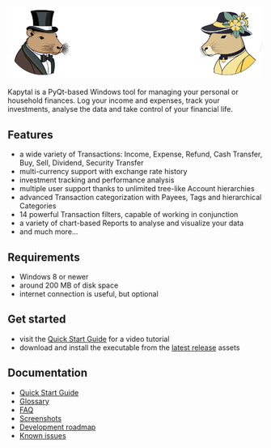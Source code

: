 ![image](./resources/images/welcome_dark_mode.png)

Kapytal is a PyQt-based Windows tool for managing your personal or household finances. Log your income and expenses, track your investments, analyse the data and take control of your financial life.

## Features

- a wide variety of Transactions: Income, Expense, Refund, Cash Transfer, Buy, Sell, Dividend, Security Transfer
- multi-currency support with exchange rate history
- investment tracking and performance analysis
- multiple user support thanks to unlimited tree-like Account hierarchies
- advanced Transaction categorization with Payees, Tags and hierarchical Categories
- 14 powerful Transaction filters, capable of working in conjunction
- a variety of chart-based Reports to analyse and visualize your data
- and much more...

## Requirements

- Windows 8 or newer
- around 200 MB of disk space
- internet connection is useful, but optional

## Get started

- visit the [Quick Start Guide](/docs/quick_start_guide) for a video tutorial
- download and install the executable from the [latest release](https://github.com/JakubFranek/Kapytal/releases/latest) assets

## Documentation

- [Quick Start Guide](/docs/quick_start_guide)
- [Glossary](/docs/glossary.md)
- [FAQ](/docs/faq.md)
- [Screenshots](/docs/screenshots.md)
- [Development roadmap](/docs/development_roadmap.md)
- [Known issues](/docs/known_issues.md)
